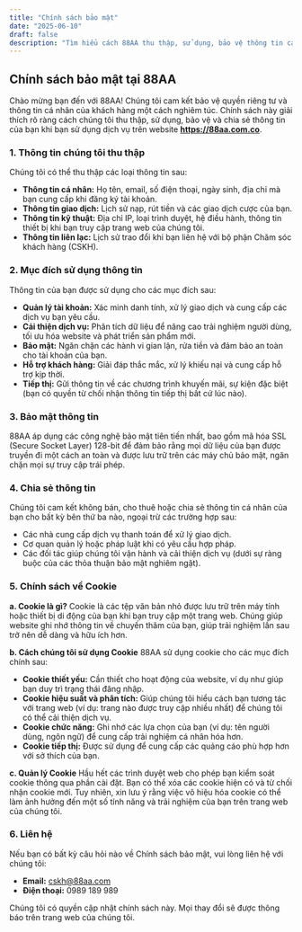 ```yaml
---
title: "Chính sách bảo mật"
date: "2025-06-10"
draft: false
description: "Tìm hiểu cách 88AA thu thập, sử dụng, bảo vệ thông tin cá nhân và chính sách cookie của chúng tôi. Chúng tôi cam kết bảo vệ quyền riêng tư của khách hàng."
---
```


## Chính sách bảo mật tại 88AA

Chào mừng bạn đến với 88AA! Chúng tôi cam kết bảo vệ quyền riêng tư và thông tin cá nhân của khách hàng một cách nghiêm túc. Chính sách này giải thích rõ ràng cách chúng tôi thu thập, sử dụng, bảo vệ và chia sẻ thông tin của bạn khi bạn sử dụng dịch vụ trên website **https://88aa.com.co**.

### 1. Thông tin chúng tôi thu thập

Chúng tôi có thể thu thập các loại thông tin sau:
* **Thông tin cá nhân:** Họ tên, email, số điện thoại, ngày sinh, địa chỉ mà bạn cung cấp khi đăng ký tài khoản.
* **Thông tin giao dịch:** Lịch sử nạp, rút tiền và các giao dịch cược của bạn.
* **Thông tin kỹ thuật:** Địa chỉ IP, loại trình duyệt, hệ điều hành, thông tin thiết bị khi bạn truy cập trang web của chúng tôi.
* **Thông tin liên lạc:** Lịch sử trao đổi khi bạn liên hệ với bộ phận Chăm sóc khách hàng (CSKH).

### 2. Mục đích sử dụng thông tin

Thông tin của bạn được sử dụng cho các mục đích sau:
* **Quản lý tài khoản:** Xác minh danh tính, xử lý giao dịch và cung cấp các dịch vụ bạn yêu cầu.
* **Cải thiện dịch vụ:** Phân tích dữ liệu để nâng cao trải nghiệm người dùng, tối ưu hóa website và phát triển sản phẩm mới.
* **Bảo mật:** Ngăn chặn các hành vi gian lận, rửa tiền và đảm bảo an toàn cho tài khoản của bạn.
* **Hỗ trợ khách hàng:** Giải đáp thắc mắc, xử lý khiếu nại và cung cấp hỗ trợ kịp thời.
* **Tiếp thị:** Gửi thông tin về các chương trình khuyến mãi, sự kiện đặc biệt (bạn có quyền từ chối nhận thông tin tiếp thị bất cứ lúc nào).

### 3. Bảo mật thông tin

88AA áp dụng các công nghệ bảo mật tiên tiến nhất, bao gồm mã hóa SSL (Secure Socket Layer) 128-bit để đảm bảo rằng mọi dữ liệu của bạn được truyền đi một cách an toàn và được lưu trữ trên các máy chủ bảo mật, ngăn chặn mọi sự truy cập trái phép.

### 4. Chia sẻ thông tin

Chúng tôi cam kết không bán, cho thuê hoặc chia sẻ thông tin cá nhân của bạn cho bất kỳ bên thứ ba nào, ngoại trừ các trường hợp sau:
* Các nhà cung cấp dịch vụ thanh toán để xử lý giao dịch.
* Cơ quan quản lý hoặc pháp luật khi có yêu cầu hợp pháp.
* Các đối tác giúp chúng tôi vận hành và cải thiện dịch vụ (dưới sự ràng buộc của các thỏa thuận bảo mật nghiêm ngặt).

### 5. Chính sách về Cookie

**a. Cookie là gì?**
Cookie là các tệp văn bản nhỏ được lưu trữ trên máy tính hoặc thiết bị di động của bạn khi bạn truy cập một trang web. Chúng giúp website ghi nhớ thông tin về chuyến thăm của bạn, giúp trải nghiệm lần sau trở nên dễ dàng và hữu ích hơn.

**b. Cách chúng tôi sử dụng Cookie**
88AA sử dụng cookie cho các mục đích chính sau:
* **Cookie thiết yếu:** Cần thiết cho hoạt động của website, ví dụ như giúp bạn duy trì trạng thái đăng nhập.
* **Cookie hiệu suất và phân tích:** Giúp chúng tôi hiểu cách bạn tương tác với trang web (ví dụ: trang nào được truy cập nhiều nhất) để chúng tôi có thể cải thiện dịch vụ.
* **Cookie chức năng:** Ghi nhớ các lựa chọn của bạn (ví dụ: tên người dùng, ngôn ngữ) để cung cấp trải nghiệm cá nhân hóa hơn.
* **Cookie tiếp thị:** Được sử dụng để cung cấp các quảng cáo phù hợp hơn với sở thích của bạn.

**c. Quản lý Cookie**
Hầu hết các trình duyệt web cho phép bạn kiểm soát cookie thông qua phần cài đặt. Bạn có thể xóa các cookie hiện có và từ chối nhận cookie mới. Tuy nhiên, xin lưu ý rằng việc vô hiệu hóa cookie có thể làm ảnh hưởng đến một số tính năng và trải nghiệm của bạn trên trang web của chúng tôi.

### 6. Liên hệ

Nếu bạn có bất kỳ câu hỏi nào về Chính sách bảo mật, vui lòng liên hệ với chúng tôi:
* **Email:** cskh@88aa.com
* **Điện thoại:** 0989 189 989

Chúng tôi có quyền cập nhật chính sách này. Mọi thay đổi sẽ được thông báo trên trang web của chúng tôi.